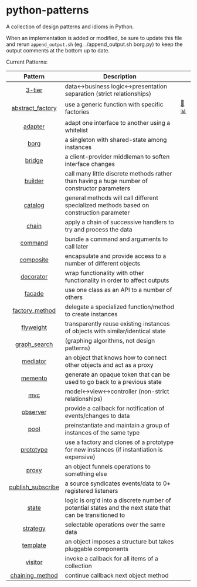 python-patterns
===============

A collection of design patterns and idioms in Python.

When an implementation is added or modified, be sure to update this file and
rerun `append_output.sh` (eg. ./append_output.sh borg.py) to keep the output
comments at the bottom up to date.

Current Patterns:

| Pattern | Description |     |
|:-------:| ----------- | --- |
| [3-tier](3-tier.py) | data<->business logic<->presentation separation (strict relationships) | |
| [abstract_factory](abstract_factory.py) | use a generic function with specific factories | [:page_facing_up:](abstract_factory.py) [:bar_chart:](diagrams/abstract_factory.png?raw=true) |
| [adapter](adapter.py) | adapt one interface to another using a whitelist | |
| [borg](borg.py) | a singleton with shared-state among instances | |
| [bridge](bridge.py) | a client-provider middleman to soften interface changes | |
| [builder](builder.py) | call many little discrete methods rather than having a huge number of constructor parameters | |
| [catalog](catalog.py) | general methods will call different specialized methods based on construction parameter | |
| [chain](chain.py) | apply a chain of successive handlers to try and process the data | |
| [command](command.py) | bundle a command and arguments to call later | |
| [composite](composite.py) | encapsulate and provide access to a number of different objects | |
| [decorator](decorator.py) | wrap functionality with other functionality in order to affect outputs | |
| [facade](facade.py) | use one class as an API to a number of others | |
| [factory_method](factory_method.py) | delegate a specialized function/method to create instances | |
| [flyweight](flyweight.py) | transparently reuse existing instances of objects with similar/identical state | | 
| [graph_search](graph_search.py) | (graphing algorithms, not design patterns) | |
| [mediator](mediator.py) | an object that knows how to connect other objects and act as a proxy | |
| [memento](memento.py) | generate an opaque token that can be used to go back to a previous state | |
| [mvc](mvc.py) | model<->view<->controller (non-strict relationships) | |
| [observer](observer.py) | provide a callback for notification of events/changes to data | |
| [pool](pool.py) | preinstantiate and maintain a group of instances of the same type | |
| [prototype](prototype.py) | use a factory and clones of a prototype for new instances (if instantiation is expensive) | |
| [proxy](proxy.py) | an object funnels operations to something else | |
| [publish_subscribe](publish_subscribe.py) | a source syndicates events/data to 0+ registered listeners | |
| [state](state.py) | logic is org'd into a discrete number of potential states and the next state that can be transitioned to | |
| [strategy](strategy.py) | selectable operations over the same data | |
| [template](template.py) | an object imposes a structure but takes pluggable components | |
| [visitor](visitor.py) | invoke a callback for all items of a collection | |
| [chaining_method](chaining_method.py) | continue callback next object method | |
